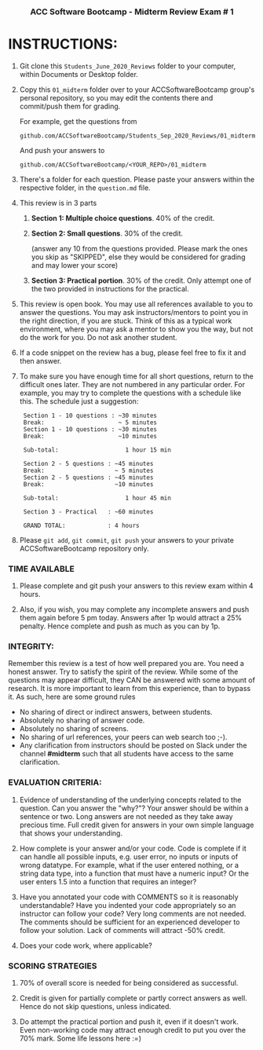 <center>

### ACC Software Bootcamp - Midterm Review Exam # 1

</center>

# INSTRUCTIONS:

1. Git clone this `Students_June_2020_Reviews` folder to your computer, within Documents or Desktop folder.

1. Copy this `01_midterm` folder over to your ACCSoftwareBootcamp group's personal repository, so you may edit the contents there and commit/push them for grading.

    For example, get the questions from

    `github.com/ACCSoftwareBootcamp/Students_Sep_2020_Reviews/01_midterm`

    And push your answers to

    `github.com/ACCSoftwareBootcamp/<YOUR_REPO>/01_midterm`

    
1. There's a folder for each question.  Please paste your answers within the respective folder, in the `question.md` file.  

1. This review is in 3 parts

    1. **Section 1: Multiple choice questions**. 40% of the credit.

    2. **Section 2: Small questions**.  30% of the credit.

        (answer any 10 from the questions provided.  Please mark the ones you skip as "SKIPPED", else they would be considered for grading and may lower your score)

    3. **Section 3: Practical portion**.  30% of the credit. Only attempt one of the two provided in instructions for the practical.

1. This review is open book.  You may use all references available to you to answer the questions. You may ask instructors/mentors to point you in the right direction, if you are stuck. Think of this as a typical work environment, where you may ask a mentor to show you the way, but not do the work for you. Do not ask another student.

1. If a code snippet on the review has a bug, please feel free to fix it and then answer.

1. To make sure you have enough time for all short questions, return to the difficult ones later. They are not numbered in any particular order. For example, you may try to complete the questions with a schedule like this. The schedule just a suggestion:

        Section 1 - 10 questions : ~30 minutes
        Break:                     ~ 5 minutes
        Section 1 - 10 questions : ~30 minutes
        Break:                     ~10 minutes

        Sub-total:                   1 hour 15 min

        Section 2 - 5 questions : ~45 minutes
        Break:                    ~ 5 minutes
        Section 2 - 5 questions : ~45 minutes
        Break:                    ~10 minutes

        Sub-total:                   1 hour 45 min
        
        Section 3 - Practical   : ~60 minutes

        GRAND TOTAL:            : 4 hours

1. Please `git add`, `git commit`, `git push` your answers to your private ACCSoftwareBootcamp repository only. 

### TIME AVAILABLE

1. Please complete and git push your answers to this review exam within 4 hours. 

1. Also, if you wish, you may complete any incomplete answers and push them again before 5 pm today. Answers after 1p would attract a 25% penalty. Hence complete and push as much as you can by 1p.


### INTEGRITY: 

Remember this review is a test of how well prepared you are. You need a honest answer. Try to satisfy the spirit of the review. While some of the questions may appear difficult, they CAN be answered with some amount of research. It is more important to learn from this experience, than to bypass it. As such, here are some ground rules

- No sharing of direct or indirect answers, between students.
- Absolutely no sharing of answer code.
- Absolutely no sharing of screens.
- No sharing of url references, your peers can web search too ;-).
- Any clarification from instructors should be posted on Slack under the channel **#midterm** such that all students have access to the same clarification.


### EVALUATION CRITERIA:

1. Evidence of understanding of the underlying concepts related to the question. Can you answer the "why?"?  Your answer should be within a sentence or two.  Long answers are not needed as they take away precious time. Full credit given for answers in your own simple language that shows your understanding.

1. How complete is your answer and/or your code.  Code is complete if it can handle all possible inputs, e.g. user error, no inputs or inputs of wrong datatype. For example, what if the user entered nothing, or a string data type, into a function that must have a numeric input? Or the user enters 1.5 into a function that requires an integer?

1. Have you annotated your code with COMMENTS so it is reasonably understandable? Have you indented your code appropriately so an instructor can follow your code? Very long comments are not needed. The comments should be sufficient for an experienced developer to follow your solution.  Lack of comments will attract -50% credit.

1. Does your code work, where applicable?


### SCORING STRATEGIES

1. 70% of overall score is needed for being considered as successful.

1. Credit is given for partially complete or partly correct answers as well. Hence do not skip questions, unless indicated.

1. Do attempt the practical portion and push it, even if it doesn't work. Even non-working code may attract enough credit to put you over the 70% mark. Some life lessons here :=)